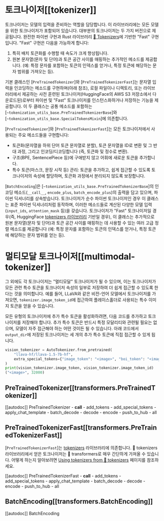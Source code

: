 <!--Copyright 2020 The HuggingFace Team. All rights reserved.

Licensed under the Apache License, Version 2.0 (the "License"); you may not use this file except in compliance with
the License. You may obtain a copy of the License at

http://www.apache.org/licenses/LICENSE-2.0

Unless required by applicable law or agreed to in writing, software distributed under the License is distributed on
an "AS IS" BASIS, WITHOUT WARRANTIES OR CONDITIONS OF ANY KIND, either express or implied. See the License for the
specific language governing permissions and limitations under the License.

⚠️ Note that this file is in Markdown but contain specific syntax for our doc-builder (similar to MDX) that may not be
rendered properly in your Markdown viewer.

-->

# 토크나이저[[tokenizer]]

토크나이저는 모델의 입력을 준비하는 역할을 담당합니다. 이 라이브러리에는 모든 모델을 위한 토크나이저가 포함되어 있습니다. 대부분의 토크나이저는 두 가지 버전으로 제공됩니다. 완전한 파이썬 구현과 Rust 라이브러리 [🤗 Tokenizers](https://github.com/huggingface/tokenizers)에 기반한 "Fast" 구현입니다. "Fast" 구현은 다음을 가능하게 합니다:

1. 특히 배치 토큰화를 수행할 때 속도가 크게 향상됩니다.
2. 원본 문자열(문자 및 단어)과 토큰 공간 사이를 매핑하는 추가적인 메소드를 제공합니다. (예: 특정 문자를 포함하는 토큰의 인덱스를 얻거나, 특정 토큰에 해당하는 문자 범위를 가져오는 등).

기본 클래스인 [`PreTrainedTokenizer`]와 [`PreTrainedTokenizerFast`]는 문자열 입력을 인코딩하는 메소드를 구현하며(아래 참조), 로컬 파일이나 디렉토리, 또는 라이브러리에서 제공하는 사전 훈련된 토크나이저(HuggingFace의 AWS S3 저장소에서 다운로드된)로부터 파이썬 및 "Fast" 토크나이저를 인스턴스화하거나 저장하는 기능을 제공합니다. 이 두 클래스는 공통 메소드를 포함하는 [`~tokenization_utils_base.PreTrainedTokenizerBase`]와 [`~tokenization_utils_base.SpecialTokensMixin`]에 의존합니다.

[`PreTrainedTokenizer`]와 [`PreTrainedTokenizerFast`]는 모든 토크나이저에서 사용되는 주요 메소드들을 구현합니다:

- 토큰화(문자열을 하위 단어 토큰 문자열로 분할), 토큰 문자열을 ID로 변환 및 그 반대 과정, 그리고 인코딩/디코딩합니다 (즉, 토큰화 및 정수로 변환).
- 구조(BPE, SentencePiece 등)에 구애받지 않고 어휘에 새로운 토큰을 추가합니다.
- 특수 토큰(마스크, 문장 시작 등) 관리: 토큰을 추가하고, 쉽게 접근할 수 있도록 토크나이저의 속성에 할당하며, 토큰화 과정에서 분리되지 않도록 보장합니다.

[`BatchEncoding`]은 [`~tokenization_utils_base.PreTrainedTokenizerBase`]의 인코딩 메소드(`__call__`, `encode_plus`, `batch_encode_plus`)의 출력을 담고 있으며, 파이썬 딕셔너리를 상속받습니다. 토크나이저가 순수 파이썬 토크나이저인 경우 이 클래스는 표준 파이썬 딕셔너리처럼 동작하며, 이러한 메소드들로 계산된 다양한 모델 입력(`input_ids`, `attention_mask` 등)을 갖습니다. 토크나이저가 "Fast" 토크나이저일 경우(즉, HuggingFace [tokenizers 라이브러리](https://github.com/huggingface/tokenizers) 기반일 경우), 이 클래스는 추가적으로 원본 문자열(문자 및 단어)과 토큰 공간 사이를 매핑하는 데 사용할 수 있는 여러 고급 정렬 메소드를 제공합니다 (예: 특정 문자를 포함하는 토큰의 인덱스를 얻거나, 특정 토큰에 해당하는 문자 범위를 얻는 등).


# 멀티모달 토크나이저[[multimodal-tokenizer]]

그 외에도 각 토크나이저는 "멀티모달" 토크나이저가 될 수 있으며, 이는 토크나이저가 모든 관련 특수 토큰을 토크나이저 속성의 일부로 저장하여 더 쉽게 접근할 수 있도록 한다는 것을 의미합니다. 예를 들어, LLaVA와 같은 비전-언어 모델에서 토크나이저를 가져오면, `tokenizer.image_token_id`에 접근하여 플레이스홀더로 사용되는 특수 이미지 토큰을 얻을 수 있습니다.

모든 유형의 토크나이저에 추가 특수 토큰을 활성화하려면, 다음 코드를 추가하고 토크나이저를 저장해야 합니다. 추가 특수 토큰은 반드시 특정 모달리티와 관련될 필요는 없으며, 모델이 자주 접근해야 하는 어떤 것이든 될 수 있습니다. 아래 코드에서 `output_dir`에 저장된 토크나이저는 세 개의 추가 특수 토큰에 직접 접근할 수 있게 됩니다.

```python
vision_tokenizer = AutoTokenizer.from_pretrained(
    "llava-hf/llava-1.5-7b-hf",
    extra_special_tokens={"image_token": "<image>", "boi_token": "<image_start>", "eoi_token": "<image_end>"}
)
print(vision_tokenizer.image_token, vision_tokenizer.image_token_id)
("<image>", 32000)
```

## PreTrainedTokenizer[[transformers.PreTrainedTokenizer]]

[[autodoc]] PreTrainedTokenizer
    - __call__
    - add_tokens
    - add_special_tokens
    - apply_chat_template
    - batch_decode
    - decode
    - encode
    - push_to_hub
    - all


## PreTrainedTokenizerFast[[transformers.PreTrainedTokenizerFast]]

[`PreTrainedTokenizerFast`]는 [tokenizers](https://huggingface.co/docs/tokenizers) 라이브러리에 의존합니다. 🤗 tokenizers 라이브러리에서 얻은 토크나이저는
🤗 transformers로 매우 간단하게 가져올 수 있습니다. 어떻게 하는지 알아보려면 [Using tokenizers from 🤗 tokenizers](../fast_tokenizers) 페이지를 참조하세요.

[[autodoc]] PreTrainedTokenizerFast
    - __call__
    - add_tokens
    - add_special_tokens
    - apply_chat_template
    - batch_decode
    - decode
    - encode
    - push_to_hub
    - all

## BatchEncoding[[transformers.BatchEncoding]]

[[autodoc]] BatchEncoding